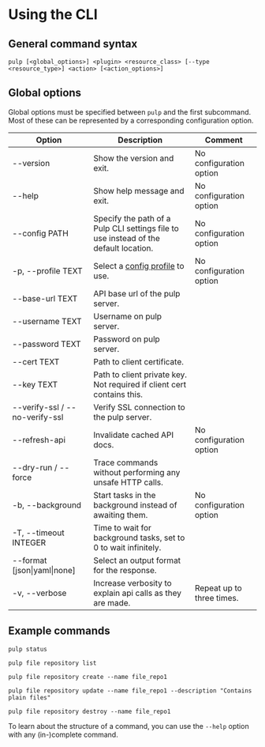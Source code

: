 # Using the CLI

## General command syntax

`pulp [<global_options>] <plugin> <resource_class> [--type <resource_type>] <action> [<action_options>]`

## Global options

Global options must be specified between `pulp` and the first subcommand.
Most of these can be represented by a corresponding configuration option.

| Option | Description | Comment |
| --- | --- | --- |
| --version | Show the version and exit. | No configuration option |
| --help | Show help message and exit. | No configuration option |
| --config PATH | Specify the path of a Pulp CLI settings file to use instead of the default location. | No configuration option |
| -p, --profile TEXT | Select a [config profile](configuration.md#config-profiles) to use. | No configuration option |
| --base-url TEXT | API base url of the pulp server. | |
| --username TEXT | Username on pulp server. | |
| --password TEXT | Password on pulp server. | |
| --cert TEXT | Path to client certificate. | |
| --key TEXT | Path to client private key. Not required if client cert contains this. | |
| --verify-ssl / --no-verify-ssl | Verify SSL connection to the pulp server. | |
| --refresh-api | Invalidate cached API docs. | No configuration option |
| --dry-run / --force | Trace commands without performing any unsafe HTTP calls. | |
| -b, --background | Start tasks in the background instead of awaiting them. | No configuration option |
| -T, --timeout INTEGER | Time to wait for background tasks, set to 0 to wait infinitely. | |
| --format [json\|yaml\|none] | Select an output format for the response. | |
| -v, --verbose | Increase verbosity to explain api calls as they are made. | Repeat up to three times. |

## Example commands

`pulp status`

`pulp file repository list`

`pulp file repository create --name file_repo1`

`pulp file repository update --name file_repo1 --description "Contains plain files"`

`pulp file repository destroy --name file_repo1`

To learn about the structure of a command, you can use the `--help` option with any (in-)complete command.
